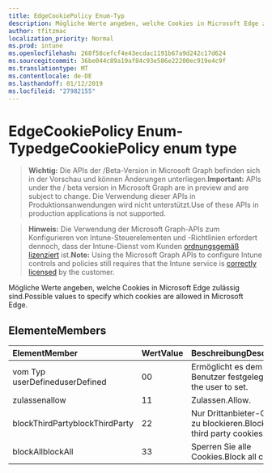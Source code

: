 ```yaml
---
title: EdgeCookiePolicy Enum-Typ
description: Mögliche Werte angeben, welche Cookies in Microsoft Edge zulässig sind.
author: tfitzmac
localization_priority: Normal
ms.prod: intune
ms.openlocfilehash: 268f58cefcf4e43ecdac1191b67a9d242c17d624
ms.sourcegitcommit: 36be044c89a19af84c93e586e22200ec919e4c9f
ms.translationtype: MT
ms.contentlocale: de-DE
ms.lasthandoff: 01/12/2019
ms.locfileid: "27982155"
---
```

# <a name="edgecookiepolicy-enum-type"></a><span data-ttu-id="96218-103">EdgeCookiePolicy Enum-Typ</span><span class="sxs-lookup"><span data-stu-id="96218-103">edgeCookiePolicy enum type</span></span>

> <span data-ttu-id="96218-104">**Wichtig:** Die APIs der /Beta-Version in Microsoft Graph befinden sich in der Vorschau und können Änderungen unterliegen.</span><span class="sxs-lookup"><span data-stu-id="96218-104">**Important:** APIs under the / beta version in Microsoft Graph are in preview and are subject to change.</span></span> <span data-ttu-id="96218-105">Die Verwendung dieser APIs in Produktionsanwendungen wird nicht unterstützt.</span><span class="sxs-lookup"><span data-stu-id="96218-105">Use of these APIs in production applications is not supported.</span></span>

> <span data-ttu-id="96218-106">**Hinweis:** Die Verwendung der Microsoft Graph-APIs zum Konfigurieren von Intune-Steuerelementen und -Richtlinien erfordert dennoch, dass der Intune-Dienst vom Kunden [ordnungsgemäß lizenziert](https://go.microsoft.com/fwlink/?linkid=839381) ist.</span><span class="sxs-lookup"><span data-stu-id="96218-106">**Note:** Using the Microsoft Graph APIs to configure Intune controls and policies still requires that the Intune service is [correctly licensed](https://go.microsoft.com/fwlink/?linkid=839381) by the customer.</span></span>

<span data-ttu-id="96218-107">Mögliche Werte angeben, welche Cookies in Microsoft Edge zulässig sind.</span><span class="sxs-lookup"><span data-stu-id="96218-107">Possible values to specify which cookies are allowed in Microsoft Edge.</span></span>
## <a name="members"></a><span data-ttu-id="96218-108">Elemente</span><span class="sxs-lookup"><span data-stu-id="96218-108">Members</span></span>
|<span data-ttu-id="96218-109">Element</span><span class="sxs-lookup"><span data-stu-id="96218-109">Member</span></span>|<span data-ttu-id="96218-110">Wert</span><span class="sxs-lookup"><span data-stu-id="96218-110">Value</span></span>|<span data-ttu-id="96218-111">Beschreibung</span><span class="sxs-lookup"><span data-stu-id="96218-111">Description</span></span>|
|:---|:---|:---|
|<span data-ttu-id="96218-112">vom Typ userDefined</span><span class="sxs-lookup"><span data-stu-id="96218-112">userDefined</span></span>|<span data-ttu-id="96218-113">0</span><span class="sxs-lookup"><span data-stu-id="96218-113">0</span></span>|<span data-ttu-id="96218-114">Ermöglicht es dem Benutzer festgelegt.</span><span class="sxs-lookup"><span data-stu-id="96218-114">Allow the user to set.</span></span>|
|<span data-ttu-id="96218-115">zulassen</span><span class="sxs-lookup"><span data-stu-id="96218-115">allow</span></span>|<span data-ttu-id="96218-116">1</span><span class="sxs-lookup"><span data-stu-id="96218-116">1</span></span>|<span data-ttu-id="96218-117">Zulassen.</span><span class="sxs-lookup"><span data-stu-id="96218-117">Allow.</span></span>|
|<span data-ttu-id="96218-118">blockThirdParty</span><span class="sxs-lookup"><span data-stu-id="96218-118">blockThirdParty</span></span>|<span data-ttu-id="96218-119">2</span><span class="sxs-lookup"><span data-stu-id="96218-119">2</span></span>|<span data-ttu-id="96218-120">Nur Drittanbieter-Cookies zu blockieren.</span><span class="sxs-lookup"><span data-stu-id="96218-120">Block only third party cookies.</span></span>|
|<span data-ttu-id="96218-121">blockAll</span><span class="sxs-lookup"><span data-stu-id="96218-121">blockAll</span></span>|<span data-ttu-id="96218-122">3</span><span class="sxs-lookup"><span data-stu-id="96218-122">3</span></span>|<span data-ttu-id="96218-123">Sperren Sie alle Cookies.</span><span class="sxs-lookup"><span data-stu-id="96218-123">Block all cookies.</span></span>|





